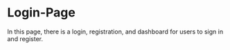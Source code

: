 # Login-Page

In this page, there is a login, registration, and dashboard for users to sign in and register.
